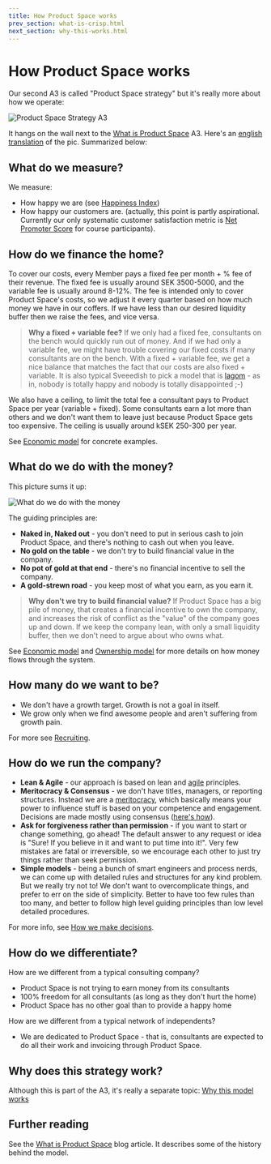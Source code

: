 ```yaml
---
title: How Product Space works
prev_section: what-is-crisp.html
next_section: why-this-works.html
---
```


How Product Space works
===============

Our second A3 is called "Product Space strategy" but it's really more about how we operate:

![Product Space Strategy A3](../assets/CrispStrategyA3-sv.jpg "Product Space Strategy A3")

It hangs on the wall next to the [What is Product Space](what-is-crisp.html) A3. Here's an [english translation](../assets/CrispStrategyA3-en.pdf) of the pic. Summarized below:

What do we measure?
-------------------

We measure:

-   How happy we are (see [Happiness Index](happiness-index.html))
-   How happy our customers are. (actually, this point is partly aspirational. Currently our only systematic customer satisfaction metric is [Net Promoter Score](http://en.wikipedia.org/wiki/Net_Promoter) for course participants).

How do we finance the home?
---------------------------

To cover our costs, every Member pays a fixed fee per month + % fee of their revenue. The fixed fee is usually around SEK 3500-5000, and the variable fee is usually around 8-12%. The fee is intended only to cover Product Space's costs, so we adjust it every quarter based on how much money we have in our coffers. If we have less than our desired liquidity buffer then we raise the fees, and vice versa.

> **Why a fixed + variable fee?** If we only had a fixed fee, consultants on the bench would quickly run out of money. And if we had only a variable fee, we might have trouble covering our fixed costs if many consultants are on the bench. With a fixed + variable fee, we get a nice balance that matches the fact that our costs are also fixed + variable. It is also typical Sveeedish to pick a model that is [lagom](https://en.wikipedia.org/wiki/Lagom) - as in, nobody is totally happy and nobody is totally disappointed ;-)

We also have a ceiling, to limit the total fee a consultant pays to Product Space per year (variable + fixed). Some consultants earn a lot more than others and we don't want them to leave just because Product Space gets too expensive. The ceiling is usually around kSEK 250-300 per year.

See [Economic model](economic-model.html) for concrete examples.

What do we do with the money?
-----------------------------

This picture sums it up:

![What do we do with the money](../assets/WhatDoWeDoWithTheMoney.png "What do we do with the money")

The guiding principles are:

-   **Naked in, Naked out** - you don't need to put in serious cash to join Product Space, and there's nothing to cash out when you leave.
-   **No gold on the table** - we don't try to build financial value in the company.
-   **No pot of gold at that end** - there's no financial incentive to sell the company.
-   **A gold-strewn road** - you keep most of what you earn, as you earn it.

> **Why don't we try to build financial value?** If Product Space has a big pile of money, that creates a financial incentive to own the company, and increases the risk of conflict as the "value" of the company goes up and down. If we keep the company lean, with only a small liquidity buffer, then we don't need to argue about who owns what.

See [Economic model](economic-model.html) and [Ownership model](ownership-model.html) for more details on how money flows through the system.

How many do we want to be?
--------------------------

-   We don't have a growth target. Growth is not a goal in itself.
-   We grow only when we find awesome people and aren't suffering from growth pain.

For more see [Recruiting](recruiting.html).

How do we run the company?
--------------------------

-   **Lean & Agile** - our approach is based on lean and [agile](http://agilemanifesto.org) principles.
-   **Meritocracy & Consensus** - we don't have titles, managers, or reporting structures. Instead we are a [meritocracy](http://en.wikipedia.org/wiki/Meritocracy), which basically means your power to influence stuff is based on your competence and engagement. Decisions are made mostly using consensus ([here's how](decisions.html)).
-   **Ask for forgiveness rather than permission** - if you want to start or change something, go ahead! The default answer to any request or idea is "Sure! If you believe in it and want to put time into it!". Very few mistakes are fatal or irreversible, so we encourage each other to just try things rather than seek permission.
-   **Simple models** - being a bunch of smart engineers and process nerds, we can come up with detailed rules and structures for any kind problem. But we really try not to! We don't want to overcomplicate things, and prefer to err on the side of simplicity. Better to have too few rules than too many, and better to follow high level guiding principles than low level detailed procedures.

For more info, see [How we make decisions](decisions.html).

How do we differentiate?
------------------------

How are we different from a typical consulting company?

-   Product Space is not trying to earn money from its consultants
-   100% freedom for all consultants (as long as they don't hurt the home)
-   Product Space has no other goal than to provide a happy home

How are we different from a typical network of independents?

-   We are dedicated to Product Space - that is, consultants are expected to do all their work and invoicing through Product Space.

Why does this strategy work?
----------------------------

Although this is part of the A3, it's really a separate topic: [Why this model works](why-this-works.html)

Further reading
---------------

See the [What is Product Space](http://blog.crisp.se/2010/05/08/henrikkniberg/1273272420000) blog article. It describes some of the history behind the model.
